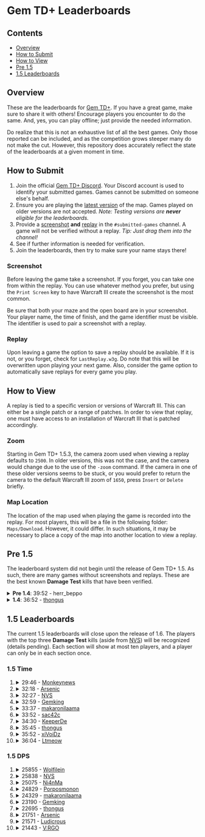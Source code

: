 # Gem TD+ Leaderboards

## Contents

- [Overview](#overview)
- [How to Submit](#how-to-submit)
- [How to View](#how-to-view)
- [Pre 1.5](#pre-15)
- [1.5 Leaderboards](#15-leaderboards)

## Overview

These are the leaderboards for [Gem TD+].  If you have a great game, make
sure to share it with others!  Encourage players you encounter to do the
same.  And, yes, you can play offline; just provide the needed information.

Do realize that this is not an exhaustive list of all the best games.  Only
those reported can be included, and as the competition grows steeper many do
not make the cut.  However, this repository does accurately reflect the
state of the leaderboards at a given moment in time.

[Gem TD+]: https://github.com/nvs/gem

## How to Submit

1. Join the official [Gem TD+ Discord].  Your Discord account is used to
   identify your submitted games.  Games cannot be submitted on someone
   else's behalf.
2. Ensure you are playing the [latest version] of the map.  Games played on
   older versions are not accepted.  *Note: Testing versions are **never**
   eligible for the leaderboards.*
3. Provide a [screenshot](#screenshot) **and** [replay](#replay) in the
   `#submitted-games` channel.  A game will not be verified without a
   replay. *Tip: Just drag them into the channel!*
4. See if further information is needed for verification.
5. Join the leaderboards, then try to make sure your name stays there!

[Gem TD+ Discord]: https://discord.gg/PxNNp77
[latest version]: https://github.com/nvs/gem/releases/latest

### Screenshot

Before leaving the game take a screenshot.  If you forget, you can take one
from within the replay.  You can use whatever method you prefer, but using
the `Print Screen` key to have Warcraft III create the screenshot is the
most common.

Be sure that both your maze and the open board are in your screenshot.  Your
player name, the time of finish, and the game identifier must be visible.
The identifier is used to pair a screenshot with a replay.

### Replay

Upon leaving a game the option to save a replay should be available.  If it
is not, or you forget, check for `LastReplay.w3g`.  Do note that this will
be overwritten upon playing your next game.  Also, consider the game option
to automatically save replays for every game you play.

## How to View

A replay is tied to a specific version or versions of Warcraft III.  This
can either be a single patch or a range of patches.  In order to view that
replay, one must have access to an installation of Warcraft III that is
patched accordingly.

### Zoom

Starting in Gem TD+ 1.5.3, the camera zoom used when viewing a replay
defaults to `2500`.  In older versions, this was not the case, and the
camera would change due to the use of the `-zoom` command.  If the camera in
one of these older versions seems to be stuck, or you would prefer to return
the camera to the default Warcraft III zoom of `1650`, press `Insert` or
`Delete` briefly.

### Map Location

The location of the map used when playing the game is recorded into the
replay.  For most players, this will be a file in the following folder:
`Maps/Download`.  However, it could differ.  In such situations, it may be
necessary to place a copy of the map into another location to view a replay.

## Pre 1.5

The leaderboard system did not begin until the release of Gem TD+ 1.5.  As
such, there are many games without screenshots and replays.  These are the
best known **Damage Test** kills that have been verified.

<details>
<summary><strong>Pre 1.4</strong>: 39:52 - herr_beppo</summary>

- Patch: Unknown.  Most likely 1.26.
- Version: Bryvx's Gem TD 3.1
- Notes: The video says Gem TD 4.0.  However, there is no actual gameplay
  difference between that unofficial version and the last official version
  by Bryvx.  Until Gem TD+ 1.4.0, the gameplay and balance between the
  original Gem TD and that of Gem TD Plus were essentially the same.
- [Video](https://www.youtube.com/watch?v=Mydun82zEX8)

![](other/39_52-herr_beppo.jpg?raw=true)
</details>

<details>
<summary><strong>1.4</strong>: 36:52 -
    <a href="https://discordapp.com/users/299914362695450624">
        thongus
    </a>
</summary>

- Patch: 1.28.5
- Version: [1.4.0]
- [Replay](1.4/36_52-thongus-1.28.5-1.4.0.w3g?raw=true)

![](1.4/36_52-thongus-1.28.5-1.4.0.jpg?raw=true)
</details>

## 1.5 Leaderboards

The current 1.5 leaderboards will close upon the release of 1.6.  The
players with the top three **Damage Test** kills (aside from [NVS]) will be
recognized (details pending).  Each section will show at most ten players,
and a player can only be in each section once.

[NVS]: https://github.com/nvs

### 1.5 Time

1.  <details>
    <summary>29:46 -
        <a href="https://discordapp.com/users/171314221232029696">
            Monkeynews
        </a>
    </summary>

    - Patch: 1.30.4
    - Version: [1.5.4]
    - [Replay](1.5/time/29_46-Monkeynews-1.30.4-1.5.4.w3g?raw=true)

    ![](1.5/time/29_46-Monkeynews-1.30.4-1.5.4.jpg?raw=true)
    </details>

2.  <details>
    <summary>32:18 -
        <a href="https://discordapp.com/users/160915097206784009">
            Arsenic
        </a>
    </summary>

    - Patch: 1.30.4
    - Version: [1.5.4]
    - [Replay](1.5/time/32_18-Arsenic-1.30.4-1.5.4.w3g?raw=true)

    ![](1.5/time/32_18-Arsenic-1.30.4-1.5.4.jpg?raw=true)
    </details>

3.  <details>
    <summary>32:27 -
        <a href="https://discordapp.com/users/136301709113688064">
            NVS
        </a>
    </summary>

    - Patch: 1.30.4
    - Version: [1.5.4]
    - [Replay](1.5/time/32_27-NVS-1.30.4-1.5.4.w3g?raw=true)

    ![](1.5/time/32_27-NVS-1.30.4-1.5.4.jpg?raw+true)
    </details>

4.  <details>
    <summary>32:59 -
        <a href="https://discordapp.com/users/242683507095109634">
            Gemking
        </a>
    </summary>

    - Patch: 1.30.4
    - Version: [1.5.4]
    - [Replay](1.5/time/32_59-Gemking-1.30.4-1.5.4.w3g?raw=true)

    ![](1.5/time/32_59-Gemking-1.30.4-1.5.4.jpg?raw=true)
    </details>

5.  <details>
    <summary>33:37 -
        <a href="https://discordapp.com/users/235474089815310341">
            makaronilaama
        </a>
    </summary>

    - Patch: 1.30.4
    - Version: [1.5.4]
    - [Replay](1.5/time/33_37-makaronilaama-1.30.4-1.5.4.w3g?raw=true)

    ![](1.5/time/33_37-makaronilaama-1.30.4-1.5.4.jpg?raw=true)
    </details>

6.  <details>
    <summary>33:52 -
        <a href="https://discordapp.com/users/242041566275960832">
            sac42c
        </a>
    </summary>

    - Patch: 1.30.4
    - Version: [1.5.4]
    - [Replay](1.5/time/33_52-sac42c-1.30.4-1.5.4.w3g?raw=true)

    ![](1.5/time/33_52-sac42c-1.30.4-1.5.4.jpg?raw=true)
    </details>

7. <details>
    <summary>34:30 -
        <a href="https://discordapp.com/users/305710318557069314">
            KeeperDe
        </a>
    </summary>

    - Patch: 1.30.4
    - Version: [1.5.4]
    - [Replay](1.5/time/34_30-KeeperDe-1.5.4-1.30.4.w3g?raw=true)

    ![](1.5/time/34_30-KeeperDe-1.5.4-1.30.4.jpg?raw=true)
    </details>

8.  <details>
    <summary>35:45 -
        <a href="https://discordapp.com/users/299914362695450624">
            thongus
        </a>
    </summary>

    - Patch: 1.30.4
    - Version: [1.5.3]
    - [Replay](1.5/time/35_45-thongus-1.30.4-1.5.3.w3g?raw=true)

    ![](1.5/time/35_45-thongus-1.30.4-1.5.3.jpg?raw=true)
    </details>

9.  <details>
    <summary>35:52 -
        <a href="https://discordapp.com/users/517156281925107723">
            xiVoiDz
        </a>
    </summary>

    - Patch: 1.30.4
    - Version: [1.5.2]
    - [Replay](1.5/time/35_52-xiVoiDz-1.30.4-1.5.2.w3g?raw=true)

    ![](1.5/time/35_52-xiVoiDz-1.30.4-1.5.2.jpg?raw=true)
    </details>

10. <details>
    <summary>36:04 -
        <a href="https://discordapp.com/users/124327547038203904">
            Ltmeow
        </a>
    </summary>

    - Patch: 1.30.4
    - Version: [1.5.2]
    - [Replay](1.5/time/36_04-Ltmeow-1.30.4-1.5.2.w3g?raw=true)

    ![](1.5/time/36_04-Ltmeow-1.30.4-1.5.2.jpg?raw=true)
    </details>

### 1.5 DPS

1.  <details>
    <summary>25855 -
        <a href="https://discordapp.com/users/520945994519543808">
            Wolfilein
        </a>
    </summary>

    - Patch: 1.30.4
    - Version: [1.5.3]
    - [Replay](1.5/dps/25855-Wolfilein-1.30.4-1.5.3.w3g?raw=true)

    ![](1.5/dps/25855-Wolfilein-1.30.4-1.5.3.jpg?raw=true)
    </details>

2.  <details>
    <summary>25838 -
        <a href="https://discordapp.com/users/136301709113688064">
            NVS
        </a>
    </summary>

    - Patch: 1.30.2
    - Version: [1.5.1]
    - [Replay](1.5/dps/25838-NVS-1.30.2-1.5.1.w3g?raw=true)

    ![](1.5/dps/25838-NVS-1.30.2-1.5.1.jpg?raw=true)
    </details>

3.  <details>
    <summary>25075 -
        <a href="https://discordapp.com/users/156087832983633920">
            Ni4nMa
        </a>
    </summary>

    - Patch: 1.30.4
    - Version: [1.5.4]
    - [Replay](1.5/dps/25075-Ni4nMa-1.30.4-1.5.4.w3g?raw=true)

    ![](1.5/dps/25075-Ni4nMa-1.30.4-1.5.4.jpg?raw=true)
    </details>

4.  <details>
    <summary>24829 -
        <a href="https://discordapp.com/users/242718937551339520">
            Porposmonon
        </a>
    </summary>

    - Patch: 1.30.4
    - Version: [1.5.4]
    - [Replay](1.5/dps/24829-Porposmonon-1.30.4-1.5.4.w3g?raw=true)

    ![](1.5/dps/24829-Porposmonon-1.30.4-1.5.4.jpg?raw=true)
    </details>

5.  <details>
    <summary>24329 -
        <a href="https://discordapp.com/users/235474089815310341">
            makaronilaama
        </a>
    </summary>

    - Patch: 1.30.4
    - Version: [1.5.4]
    - [Replay](1.5/dps/24329-makaronilaama-1.30.4-1.5.4.w3g?raw=true)

    ![](1.5/dps/24329-makaronilaama-1.30.4-1.5.4.jpg?raw=true)
    </details>

6.  <details>
    <summary>23190 -
        <a href="https://discordapp.com/users/242683507095109634">
            Gemking
        </a>
    </summary>

    - Patch: 1.30.4
    - Version: [1.5.4]
    - [Replay](1.5/dps/23190-Gemking-1.30.4-1.5.4.w3g?raw=true)

    ![](1.5/dps/23190-Gemking-1.30.4-1.5.4.jpg?raw=true)
    </details>

7.  <details>
    <summary>22695 -
        <a href="https://discordapp.com/users/299914362695450624">
            thongus
        </a>
    </summary>

    - Patch: 1.30.4
    - Version: [1.5.4]
    - [Replay](1.5/dps/22695-thongus-1.30.4-1.5.4.w3g?raw=true)

    ![](1.5/dps/22695-thongus-1.30.4-1.5.4.jpg?raw=true)
    </details>

8.  <details>
    <summary>21751 -
        <a href="https://discordapp.com/users/160915097206784009">
            Arsenic
        </a>
    </summary>

    - Patch: 1.30.4
    - Version: [1.5.4]
    - [Replay](1.5/dps/21751-Arsenic-1.30.4-1.5.4.w3g?raw=true)

    ![](1.5/dps/21751-Arsenic-1.30.4-1.5.4.jpg?raw=true)
    </details>

9.  <details>
    <summary>21571 -
        <a href="https://discordapp.com/users/172426184548810752">
            Ludicrous
        </a>
    </summary>

    - Patch: 1.30.2
    - Version: [1.5.1]
    - [Replay](1.5/dps/21571-Ludicrous-1.30.2-1.5.1.w3g?raw=true)

    ![](1.5/dps/21571-Ludicrous-1.30.2-1.5.1.jpg?raw=true)
    </details>

10. <details>
    <summary>21443 -
        <a href="https://discordapp.com/users/234445811813974017">
            V:RGO
        </a>
    </summary>

    - Patch: 1.30.4
    - Version: [1.5.3]
    - [Replay](1.5/dps/21443-V:RGO-1.30.4-1.5.3.w3g?raw=true)

    ![](1.5/dps/21443-V:RGO-1.30.4-1.5.3.jpg?raw=true)
    </details>

[1.4.0]: https://github.com/nvs/gem/releases/tag/v1.4.0
[1.5.1]: https://github.com/nvs/gem/releases/tag/v1.5.1
[1.5.2]: https://github.com/nvs/gem/releases/tag/v1.5.2
[1.5.3]: https://github.com/nvs/gem/releases/tag/v1.5.3
[1.5.3.1]: https://github.com/nvs/gem/releases/tag/v1.5.3.1
[1.5.4]: https://github.com/nvs/gem/releases/tag/v1.5.4
[1.5.5]: https://github.com/nvs/gem/releases/tag/v1.5.5
